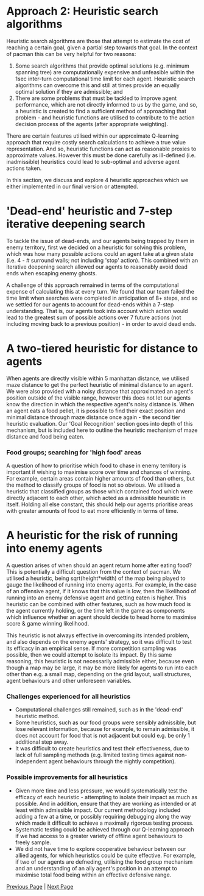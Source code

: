 # Approach 2: Heuristic search algorithms

Heuristic search algorithms are those that attempt to estimate the cost of reaching a certain goal, given a partial step towards that goal. In the context of pacman this can be very helpful for two reasons:
1. Some search algorithms that provide optimal solutions (e.g. minimum spanning tree) are computationally expensive and unfeasible within the 1sec inter-turn computational time limit for each agent. Heuristic search algorithms can overcome this and still at times provide an equally optimal solution if they are admissible; and
2. There are some problems that must be tackled to improve agent performance, which are not directly informed to us by the game, and so, a heuristic is created to find a sufficient method of approaching that problem - and heuristic functions are utilised to contribute to the action decision process of the agents (after appropriate weighting).

There are certain features utilised within our approximate Q-learning approach that require costly search calculations to achieve a true value representation. And so, heuristic functions can act as reasonable proxies to approximate values. However this must be done carefully as ill-defined (i.e. inadmissible) heuristics could lead to sub-optimal and adverse agent actions taken.

In this section, we discuss and explore 4 heuristic approaches which we either implemented in our final version or attempted.

# 'Dead-end' heuristic and 7-step iterative deepening search

To tackle the issue of dead-ends, and our agents being trapped by them in enemy territory, first we decided on a heuristic for solving this problem, which was how many possible actions could an agent take at a given state (i.e. 4 - # surround walls; not including 'stop' action). This combined with an iterative deepening search allowed our agents to reasonably avoid dead ends when escaping enemy ghosts.

A challenge of this approach remained in terms of the computational expense of calculating this at every turn. We found that our team failed the time limit when searches were completed in anticipation of 8+ steps, and so we settled for our agents to account for dead-ends within a 7-step understanding. That is, our agents took into account which action would lead to the greatest sum of possible actions over 7 future actions (not including moving back to a previous position) - in order to avoid dead ends.

# A two-tiered heuristic for distance to agents

When agents are directly visible within 5 manhattan distance, we utilised maze distance to get the perfect heuristic of minimal distance to an agent. We were also provided with a noisy distance that approximated an agent's position outside of the visible range, however this does not let our agents know the direction in which the respective agent's noisy distance is. When an agent eats a food pellet, it is possible to find their exact position and minimal distance through maze distance once again - the second tier heuristic evaluation. Our 'Goal Recognition' section goes into depth of this mechanism, but is included here to outline the heuristic mechanism of maze distance and food being eaten.

### Food groups; searching for 'high food' areas

A question of how to prioritise which food to chase in enemy territory is important if wishing to maximise score over time and chances of winning. For example, certain areas contain higher amounts of food than others, but the method to classify groups of food is not so obvious. We utilised a heuristic that classified groups as those which contained food which were directly adjacent to each other, which acted as a admissible heuristic in itself. Holding all else constant, this should help our agents prioritise areas with greater amounts of food to eat more efficiently in terms of time.

# A heuristic for the risk of running into enemy agents

A question arises of when should an agent return home after eating food? This is potentially a difficult question from the context of pacman. We utilised a heuristic, being sqrt(height*width) of the map being played to gauge the likelihood of running into enemy agents. For example, in the case of an offensive agent, if it knows that this value is low, then the likelihood of running into an enemy defensive agent and getting eaten is higher. This heuristic can be combined with other features, such as how much food is the agent currently holding, or the time left in the game as components which influence whether an agent should decide to head home to maximise score & game winning likelihood.

This heuristic is not always effective in overcoming its intended problem, and also depends on the enemy agents' strategy, so it was difficult to test its efficacy in an empirical sense. If more competition sampling was possible, then we could attempt to isolate its impact. By this same reasoning, this heuristic is not necessarily admissible either, because even though a map may be large, it may be more likely for agents to run into each other than e.g. a small map, depending on the grid layout, wall structures, agent behaviours and other unforeseen variables.

### Challenges experienced for all heuristics
* Computational challenges still remained, such as in the 'dead-end' heuristic method.
* Some heuristics, such as our food groups were sensibly admissible, but lose relevant information, because for example, to remain admissible, it does not account for food that is not adjacent but could e.g. be only 1 additional step away.
* It was difficult to create heuristics and test their effectiveness, due to lack of full sampling methods (e.g. limited testing times against non-independent agent behaviours through the nightly competition).

### Possible improvements for all heuristics
* Given more time and less pressure, we would systematically test the efficacy of each heuristic - attempting to isolate their impact as much as possible. And in addition, ensure that they are working as intended or at least within admissible impact. Our current methodology included adding a few at a time, or possibly requiring debugging along the way which made it difficult to achieve a maximally rigorous testing process.
* Systematic testing could be achieved through our Q-learning approach if we had access to a greater variety of offline agent behaviours to freely sample. 
* We did not have time to explore cooperative behaviour between our allied agents, for which heuristics could be quite effective. For example, if two of our agents are defneding, utilising the food group mechanism and an understanding of an ally agent's position in an attempt to maximise total food being within an effective defensive range.


[Previous Page](/2_1_approach) | [Next Page](/2_3_approach)